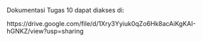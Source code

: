 Dokumentasi Tugas 10 dapat diakses di:
<p> https://drive.google.com/file/d/1Xry3Yyiuk0qZo6Hk8acAiKgKAI-hGNKZ/view?usp=sharing </p>
